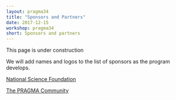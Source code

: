 ```yaml
---
layout: pragma34
title: "Sponsors and Partners"
date: 2017-12-15
workshop: pragma34
short: Sponsors and partners
---
```


This page is under construction 

We will add names and logos to the list of sponsors as the program develops. <br />

<a href="https://www.nsf.gov/" target="_blank">National Science Foundation</a> <br />

<a href="http://www.pragma-grid.net/people/">The PRAGMA Community</a> <br/>
